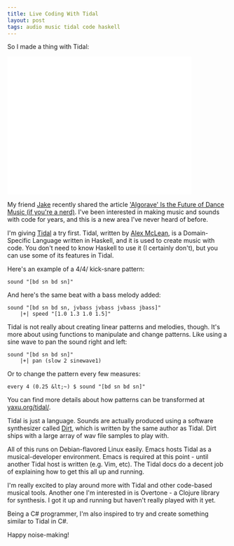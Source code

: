 ```yaml
---
title: Live Coding With Tidal
layout: post
tags: audio music tidal code haskell
---
```


So I made a thing with Tidal:

<iframe width="420" height="315" src="//www.youtube.com/embed/S1DZ5WTOG4k" frameborder="0">&nbsp;</iframe>

My friend <a  href="http://thoughtstoblog.com">Jake</a> recently shared the article <a href="http://www.vice.com/read/algorave-is-the-future-of-dance-music-if-youre-an-html-coder">'Algorave' Is the Future of Dance Music (if you're a nerd)</a>. I've been interested in making music and sounds with code for years, and this is a new area I've never heard of before.

I'm giving <a href="http://yaxu.org/Tidal">Tidal</a> a try first. Tidal, written by <a href="http://yaxu.org/">Alex McLean</a>, is a Domain-Specific Language written in Haskell, and it is used to create music with code. You don't need to know Haskell to use it (I certainly don't), but you can use some of its features in Tidal. 

Here's an example of a 4/4/ kick-snare pattern:

    sound "[bd sn bd sn]"

And here's the same beat with a bass melody added:

    sound "[bd sn bd sn, jvbass jvbass jvbass jbass]" 
        |+| speed "[1.0 1.3 1.0 1.5]"

Tidal is not really about creating linear patterns and melodies, though. It's more about using functions to manipulate and change patterns. Like using a sine wave to pan the sound right and left:

    sound "[bd sn bd sn]"
        |+| pan (slow 2 sinewave1)

Or to change the pattern every few measures:

    every 4 (0.25 &lt;~) $ sound "[bd sn bd sn]"

You can find more details about how patterns can be transformed at <a href="http://yaxu.org/tidal/">yaxu.org/tidal/</a>.

Tidal is just a language. Sounds are actually produced using a software synthesizer called <a href="https://github.com/yaxu/Dirt">Dirt</a>, which is written by the same author as Tidal. Dirt ships with a large array of wav file samples to play with. 

All of this runs on Debian-flavored Linux easily. Emacs hosts Tidal as a musical-developer environment. Emacs is required at this point - until another Tidal host is written (e.g. Vim, etc). The Tidal docs do a decent job of explaining how to get this all up and running.

I'm really excited to play around more with Tidal and other code-based musical tools. Another one I'm interested in is Overtone - a Clojure library for synthesis. I got it up and running but haven't really played with it yet. 

Being a C# programmer, I'm also inspired to try and create something similar to Tidal in C#. 

Happy noise-making!

